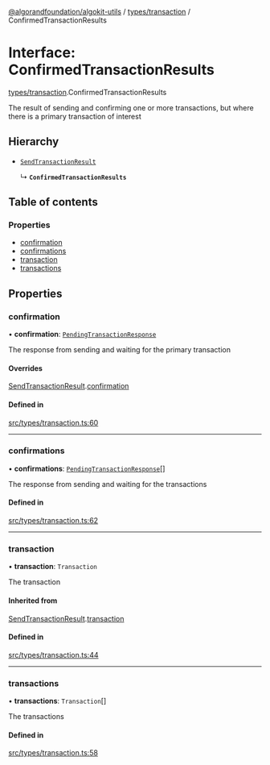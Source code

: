 [@algorandfoundation/algokit-utils](../README.md) / [types/transaction](../modules/types_transaction.md) / ConfirmedTransactionResults

# Interface: ConfirmedTransactionResults

[types/transaction](../modules/types_transaction.md).ConfirmedTransactionResults

The result of sending and confirming one or more transactions, but where there is a primary transaction of interest

## Hierarchy

- [`SendTransactionResult`](types_transaction.SendTransactionResult.md)

  ↳ **`ConfirmedTransactionResults`**

## Table of contents

### Properties

- [confirmation](types_transaction.ConfirmedTransactionResults.md#confirmation)
- [confirmations](types_transaction.ConfirmedTransactionResults.md#confirmations)
- [transaction](types_transaction.ConfirmedTransactionResults.md#transaction)
- [transactions](types_transaction.ConfirmedTransactionResults.md#transactions)

## Properties

### confirmation

• **confirmation**: [`PendingTransactionResponse`](types_algod.PendingTransactionResponse.md)

The response from sending and waiting for the primary transaction

#### Overrides

[SendTransactionResult](types_transaction.SendTransactionResult.md).[confirmation](types_transaction.SendTransactionResult.md#confirmation)

#### Defined in

[src/types/transaction.ts:60](https://github.com/algorandfoundation/algokit-utils-ts/blob/main/src/types/transaction.ts#L60)

___

### confirmations

• **confirmations**: [`PendingTransactionResponse`](types_algod.PendingTransactionResponse.md)[]

The response from sending and waiting for the transactions

#### Defined in

[src/types/transaction.ts:62](https://github.com/algorandfoundation/algokit-utils-ts/blob/main/src/types/transaction.ts#L62)

___

### transaction

• **transaction**: `Transaction`

The transaction

#### Inherited from

[SendTransactionResult](types_transaction.SendTransactionResult.md).[transaction](types_transaction.SendTransactionResult.md#transaction)

#### Defined in

[src/types/transaction.ts:44](https://github.com/algorandfoundation/algokit-utils-ts/blob/main/src/types/transaction.ts#L44)

___

### transactions

• **transactions**: `Transaction`[]

The transactions

#### Defined in

[src/types/transaction.ts:58](https://github.com/algorandfoundation/algokit-utils-ts/blob/main/src/types/transaction.ts#L58)
